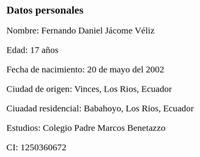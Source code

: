 <html>
  <head>
          <title>Pagina Web básica</title>
  </head>
  <body>
    <font face="Arial Black" >
      <h1>Datos personales</h1>
    </font>
    <font size="5px" face="Times New Roman">
      <p>Nombre: Fernando Daniel Jácome Véliz </p>
      <p>Edad: 17 años</p>
      <p>Fecha de nacimiento: 20 de mayo del 2002</p>
      <p>Ciudad de origen: Vinces, Los Rios, Ecuador</p>
      <p>Ciuadad residencial: Babahoyo, Los Rios, Ecuador</p>
      <p>Estudios: Colegio Padre Marcos Benetazzo</p>
      <p>CI: 1250360672</p>
       </font>
    </body>
      </html>
    
  
    
